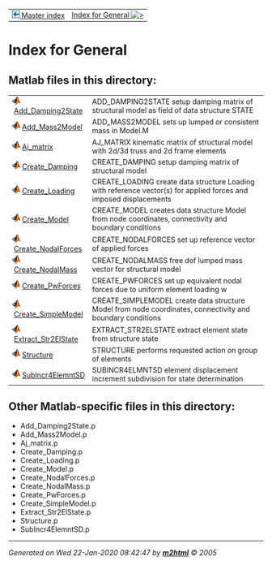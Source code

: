 <!DOCTYPE HTML PUBLIC "-//W3C//DTD HTML 4.01 Transitional//EN"
                "http://www.w3.org/TR/REC-html40/loose.dtd">
<html>

<body>
<a name="_top"></a>
<table width="100%"><tr><td align="left"><a href="../FEDEASLab/"><img alt="<" border="0" src="../left.png">&nbsp;Master index</a></td>
<td align="right"><a href="FEDEASLab/">Index for General&nbsp;<img alt=">" border="0" src="../right.png"></a></td></tr></table>

<h1>Index for General</h1>

<h2>Matlab files in this directory:</h2>
<table>
<tr><td><img src="../matlabicon.gif" alt="" border="">&nbsp;<a href="Add_Damping2State/">Add_Damping2State</a></td><td>ADD_DAMPING2STATE setup damping matrix of structural model as field of data structure STATE </td></tr><tr><td><img src="../matlabicon.gif" alt="" border="">&nbsp;<a href="Add_Mass2Model/">Add_Mass2Model</a></td><td>ADD_MASS2MODEL sets up lumped or consistent mass in Model.M </td></tr><tr><td><img src="../matlabicon.gif" alt="" border="">&nbsp;<a href="Aj_matrix/">Aj_matrix</a></td><td>AJ_MATRIX kinematic matrix of structural model with 2d/3d truss and 2d frame elements </td></tr><tr><td><img src="../matlabicon.gif" alt="" border="">&nbsp;<a href="Create_Damping/">Create_Damping</a></td><td>CREATE_DAMPING setup damping matrix of structural model </td></tr><tr><td><img src="../matlabicon.gif" alt="" border="">&nbsp;<a href="Create_Loading/">Create_Loading</a></td><td>CREATE_LOADING create data structure Loading with reference vector(s) for applied forces and imposed displacements </td></tr><tr><td><img src="../matlabicon.gif" alt="" border="">&nbsp;<a href="Create_Model/">Create_Model</a></td><td>CREATE_MODEL creates data structure Model from node coordinates, connectivity and boundary conditions </td></tr><tr><td><img src="../matlabicon.gif" alt="" border="">&nbsp;<a href="Create_NodalForces/">Create_NodalForces</a></td><td>CREATE_NODALFORCES set up reference vector of applied forces </td></tr><tr><td><img src="../matlabicon.gif" alt="" border="">&nbsp;<a href="Create_NodalMass/">Create_NodalMass</a></td><td>CREATE_NODALMASS free dof lumped mass vector for structural model </td></tr><tr><td><img src="../matlabicon.gif" alt="" border="">&nbsp;<a href="Create_PwForces/">Create_PwForces</a></td><td>CREATE_PWFORCES set up equivalent nodal forces due to uniform element loading w </td></tr><tr><td><img src="../matlabicon.gif" alt="" border="">&nbsp;<a href="Create_SimpleModel/">Create_SimpleModel</a></td><td>CREATE_SIMPLEMODEL create data structure Model from node coordinates, connectivity and boundary conditions </td></tr><tr><td><img src="../matlabicon.gif" alt="" border="">&nbsp;<a href="Extract_Str2ElState/">Extract_Str2ElState</a></td><td>EXTRACT_STR2ELSTATE extract element state from structure state </td></tr><tr><td><img src="../matlabicon.gif" alt="" border="">&nbsp;<a href="Structure/">Structure</a></td><td>STRUCTURE performs requested action on group of elements </td></tr><tr><td><img src="../matlabicon.gif" alt="" border="">&nbsp;<a href="SubIncr4ElemntSD/">SubIncr4ElemntSD</a></td><td>SUBINCR4ELMNTSD element displacement increment subdivision for state determination </td></tr></table>

<h2>Other Matlab-specific files in this directory:</h2>
<ul style="list-style-image:url(../matlabicon.gif)">
<li>Add_Damping2State.p</li><li>Add_Mass2Model.p</li><li>Aj_matrix.p</li><li>Create_Damping.p</li><li>Create_Loading.p</li><li>Create_Model.p</li><li>Create_NodalForces.p</li><li>Create_NodalMass.p</li><li>Create_PwForces.p</li><li>Create_SimpleModel.p</li><li>Extract_Str2ElState.p</li><li>Structure.p</li><li>SubIncr4ElemntSD.p</li></ul>


<hr><address>Generated on Wed 22-Jan-2020 08:42:47 by <strong><a href="http://www.artefact.tk/software/matlab/m2html/" title="Matlab Documentation in HTML">m2html</a></strong> &copy; 2005</address>
</body>
</html>